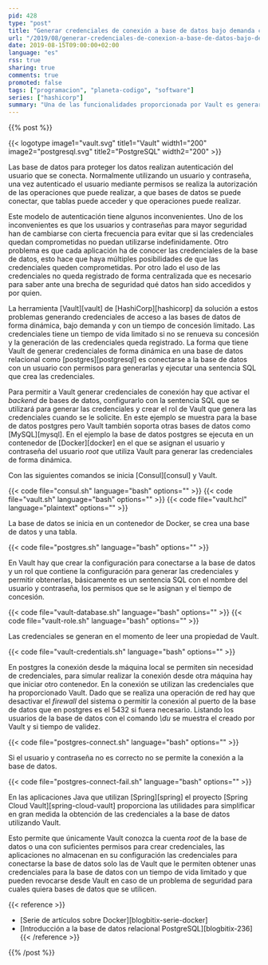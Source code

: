 ```yaml
---
pid: 428
type: "post"
title: "Generar credenciales de conexión a base de datos bajo demanda con Vault"
url: "/2019/08/generar-credenciales-de-conexion-a-base-de-datos-bajo-demanda-con-vault/"
date: 2019-08-15T09:00:00+02:00
language: "es"
rss: true
sharing: true
comments: true
promoted: false
tags: ["programacion", "planeta-codigo", "software"]
series: ["hashicorp"]
summary: "Una de las funcionalidades proporcionada por Vault es generar credenciales dinámicas para la conexión a bases de datos. Generar las credenciales de forma dinámica proporciona varios beneficios: no hay unas credenciales que usen las aplicaciones que tengan un tiempo de vida indefinido, las aplicaciones no necesitan guardar en su configuración las credenciales, las credenciales se rotan de forma automática y los permisos para obtenerlas se pueden revocar de forma centralizada con Vault para cuales quiera bases de datos que se utilicen. Soporta las bases de datos más populares entre ellas postgres."
---
```


{{% post %}}

{{< logotype image1="vault.svg" title1="Vault" width1="200" image2="postgresql.svg" title2="PostgreSQL" width2="200" >}}

Las base de datos para proteger los datos realizan autenticación del usuario que se conecta. Normalmente utilizando un usuario y contraseña, una vez autenticado el usuario mediante permisos se realiza la autorización de las operaciones que puede realizar, a que bases de datos se puede conectar, que tablas puede acceder y que operaciones puede realizar.

Este modelo de autenticación tiene algunos inconvenientes. Uno de los inconvenientes es que los usuarios y contraseñas para mayor seguridad han de cambiarse con cierta frecuencia para evitar que si las credenciales quedan comprometidas no puedan utilizarse indefinidamente. Otro problema es que cada aplicación ha de conocer las credenciales de la base de datos, esto hace que haya múltiples posibilidades de que las credenciales queden comprometidas. Por otro lado el uso de las credenciales no queda registrado de forma centralizada que es necesario para saber ante una brecha de seguridad qué datos han sido accedidos y por quien.

La herramienta [Vault][vault] de [HashiCorp][hashicorp] da solución a estos problemas generando credenciales de acceso a las bases de datos de forma dinámica, bajo demanda y con un tiempo de concesión limitado. Las credenciales tiene un tiempo de vida limitado si no se renueva su concesión y la generación de las credenciales queda registrado. La forma que tiene Vault de generar credenciales de forma dinámica en una base de datos relacional como [postgres][postgresql] es conectarse a la base de datos con un usuario con permisos para generarlas y ejecutar una sentencia SQL que crea las credenciales.

Para permitir a Vault generar credenciales de conexión hay que activar el _backend_ de bases de datos, configurarlo con la sentencia SQL que se utilizará para generar las credenciales y crear el rol de Vault que genera las credenciales cuando se le solicite. En este ejemplo se muestra para la base de datos postgres pero Vault también soporta otras bases de datos como [MySQL][mysql]. En el ejemplo la base de datos postgres se ejecuta en un contenedor de [Docker][docker] en el que se asignan el usuario y contraseña del usuario _root_ que utiliza Vault para generar las credenciales de forma dinámica.

Con las siguientes comandos se inicia [Consul][consul] y Vault. 

{{< code file="consul.sh" language="bash" options="" >}}
{{< code file="vault.sh" language="bash" options="" >}}
{{< code file="vault.hcl" language="plaintext" options="" >}}

La base de datos se inicia en un contenedor de Docker, se crea una base de datos y una tabla.

{{< code file="postgres.sh" language="bash" options="" >}}

En Vault hay que crear la configuración para conectarse a la base de datos y un rol que contiene la configuración para generar las credenciales y permitir obtenerlas, básicamente es un sentencia SQL con el nombre del usuario y contraseña, los permisos que se le asignan y el tiempo de concesión.

{{< code file="vault-database.sh" language="bash" options="" >}}
{{< code file="vault-role.sh" language="bash" options="" >}}

Las credenciales se generan en el momento de leer una propiedad de Vault.

{{< code file="vault-credentials.sh" language="bash" options="" >}}

En postgres la conexión desde la máquina local se permiten sin necesidad de credenciales, para simular realizar la conexión desde otra máquina hay que iniciar otro contenedor. En la conexión se utilizan las credenciales que ha proporcionado Vault. Dado que se realiza una operación de red hay que desactivar el _firewall_ del sistema o permitir la conexión al puerto de la base de datos que en postgres es el 5432 si fuera necesario. Listando los usuarios de la base de datos con el comando _\du_ se muestra el creado por Vault y si tiempo de validez.

{{< code file="postgres-connect.sh" language="bash" options="" >}}

Si el usuario y contraseña no es correcto no se permite la conexión a la base de datos.

{{< code file="postgres-connect-fail.sh" language="bash" options="" >}}

En las aplicaciones Java que utilizan [Spring][spring] el proyecto [Spring Cloud Vault][spring-cloud-vault] proporciona las utilidades para simplificar en gran medida la obtención de las credenciales a la base de datos utilizando Vault.

Esto permite que únicamente Vault conozca la cuenta _root_ de la base de datos o una con suficientes permisos para crear credenciales, las aplicaciones no almacenan en su configuración las credenciales para conectarse la base de datos solo las de Vault que le permiten obtener unas credenciales para la base de datos con un tiempo de vida limitado y que pueden revocarse desde Vault en caso de un problema de seguridad para cuales quiera bases de datos que se utilicen.

{{< reference >}}
* [Serie de artículos sobre Docker][blogbitix-serie-docker]
* [Introducción a la base de datos relacional PostgreSQL][blogbitix-236]
{{< /reference >}}

{{% /post %}}
